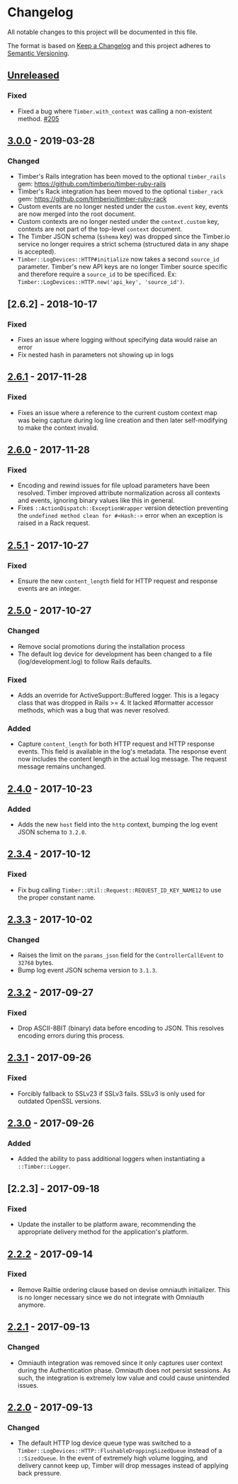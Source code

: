 # Changelog

All notable changes to this project will be documented in this file.

The format is based on [Keep a Changelog](http://keepachangelog.com/en/1.0.0/)
and this project adheres to [Semantic Versioning](http://semver.org/spec/v2.0.0.html).

## [Unreleased]

### Fixed

  - Fixed a bug where `Timber.with_context` was calling a non-existent method. [#205](https://github.com/timberio/timber-ruby/pull/205)

## [3.0.0] - 2019-03-28

### Changed

  - Timber's Rails integration has been moved to the optional `timber_rails` gem: https://github.com/timberio/timber-ruby-rails
  - Timber's Rack integration has been moved to the optional `timber_rack` gem: https://github.com/timberio/timber-ruby-rack
  - Custom events are no longer nested under the `custom.event` key, events are now merged into the root document.
  - Custom contexts are no longer nested under the `context.custom` key, contexts are not part of the top-level `context` document.
  - The Timber JSON schema (`$shema` key) was dropped since the Timber.io service no longer requires a strict schema (structured data in any shape is accepted).
  - `Timber::LogDevices::HTTP#initialize` now takes a second `source_id` parameter. Timber's new API keys are no longer Timber source specific and therefore require a `source_id` to be specificed. Ex: `Timber::LogDevices::HTTP.new('api_key', 'source_id')`.

## [2.6.2] - 2018-10-17

### Fixed

  - Fixes an issue where logging without specifying data would raise an error
  - Fix nested hash in parameters not showing up in logs

## [2.6.1] - 2017-11-28

### Fixed

  - Fixes an issue where a reference to the current custom context map was being capture during log line creation and then later self-modifying to make the context invalid.

## [2.6.0] - 2017-11-28

### Fixed

  - Encoding and rewind issues for file upload parameters have been resolved. Timber
    improved attribute normalization across all contexts and events, ignoring binary
    values like this in general.
  - Fixes `::ActionDispatch::ExceptionWrapper` version detection preventing the `undefined method clean for #<Hash:->` error when an exception is raised in a Rack request.

## [2.5.1] - 2017-10-27

### Fixed

  - Ensure the new `content_length` field for HTTP request and response events are an integer.

## [2.5.0] - 2017-10-27

### Changed

  - Remove social promotions during the installation process
  - The default log device for development has been changed to a file (log/development.log)
    to follow Rails defaults.

### Fixed

  - Adds an override for ActiveSupport::Buffered logger. This is a legacy class that was dropped
    in Rails >= 4. It lacked #formatter accessor methods, which was a bug that was never resolved.

### Added

  - Capture `content_length` for both HTTP request and HTTP response events. This field is
    available in the log's metadata. The response event now includes the content length in the
    actual log message. The request message remains unchanged.

## [2.4.0] - 2017-10-23

### Added

  - Adds the new `host` field into the `http` context, bumping the log event JSON schema to `3.2.0`.

## [2.3.4] - 2017-10-12

### Fixed

  - Fix bug calling `Timber::Util::Request::REQUEST_ID_KEY_NAME12` to use the proper constant name.

## [2.3.3] - 2017-10-02

### Changed

  - Raises the limit on the `params_json` field for the `ControllerCallEvent` to `32768` bytes.
  - Bump log event JSON schema version to `3.1.3`.

## [2.3.2] - 2017-09-27

### Fixed

  - Drop ASCII-8BIT (binary) data before encoding to JSON. This resolves encoding errors during
    this process.

## [2.3.1] - 2017-09-26

### Fixed

  - Forcibly fallback to SSLv23 if SSLv3 fails. SSLv3 is only used for outdated OpenSSL versions.

## [2.3.0] - 2017-09-26

### Added

  - Added the ability to pass additional loggers when instantiating a `::Timber::Logger`.

## [2.2.3] - 2017-09-18

### Fixed

  - Update the installer to be platform aware, recommending the appropriate delivery method
    for the application's platform.


## [2.2.2] - 2017-09-14

### Fixed

  - Remove Railtie ordering clause based on devise omniauth initializer. This is no longer
    necessary since we do not integrate with Omniauth anymore.

## [2.2.1] - 2017-09-13

### Changed

  - Omniauth integration was removed since it only captures user context during the Authentication
    phase. Omniauth does not persist sessions. As such, the integration is extremely low value
    and could cause unintended issues.

## [2.2.0] - 2017-09-13

### Changed

  - The default HTTP log device queue type was switched to a
    `Timber::LogDevices::HTTP::FlushableDroppingSizedQueue` instead of a `::SizedQueue`. In the
    event of extremely high volume logging, and delivery cannot keep up, Timber will drop messages
    instead of applying back pressure.


[Unreleased]: https://github.com/timberio/timber-ruby/compare/v3.0.0...HEAD
[3.0.0]: https://github.com/timberio/timber-ruby/compare/v2.6.1...v3.0.0
[2.6.1]: https://github.com/timberio/timber-ruby/compare/v2.6.0...v2.6.1
[2.6.0]: https://github.com/timberio/timber-ruby/compare/v2.5.1...v2.6.0
[2.5.1]: https://github.com/timberio/timber-ruby/compare/v2.5.0...v2.5.1
[2.5.0]: https://github.com/timberio/timber-ruby/compare/v2.4.0...v2.5.0
[2.4.0]: https://github.com/timberio/timber-ruby/compare/v2.3.4...v2.4.0
[2.3.4]: https://github.com/timberio/timber-ruby/compare/v2.3.3...v2.3.4
[2.3.3]: https://github.com/timberio/timber-ruby/compare/v2.3.2...v2.3.3
[2.3.2]: https://github.com/timberio/timber-ruby/compare/v2.3.1...v2.3.2
[2.3.1]: https://github.com/timberio/timber-ruby/compare/v2.3.0...v2.3.1
[2.3.0]: https://github.com/timberio/timber-ruby/compare/v2.2.2...v2.3.0
[2.2.2]: https://github.com/timberio/timber-ruby/compare/v2.2.2...v2.2.3
[2.2.2]: https://github.com/timberio/timber-ruby/compare/v2.2.1...v2.2.2
[2.2.1]: https://github.com/timberio/timber-ruby/compare/v2.2.0...v2.2.1
[2.2.0]: https://github.com/timberio/timber-ruby/compare/v2.1.10...v2.2.0
